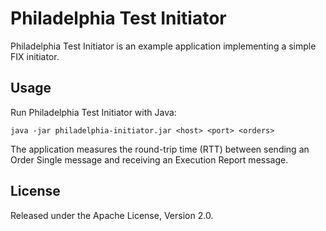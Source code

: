 Philadelphia Test Initiator
===========================

Philadelphia Test Initiator is an example application implementing a simple
FIX initiator.


Usage
-----

Run Philadelphia Test Initiator with Java:

    java -jar philadelphia-initiator.jar <host> <port> <orders>

The application measures the round-trip time (RTT) between sending an Order
Single message and receiving an Execution Report message.


License
-------

Released under the Apache License, Version 2.0.
